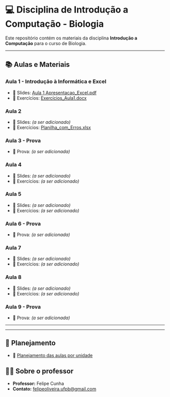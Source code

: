 # 💻 Disciplina de Introdução a Computação - Biologia

Este repositório contém os materiais da disciplina **Introdução a Computação** para o curso de Biologia.

---

## 📚 Aulas e Materiais

### Aula 1 - Introdução à Informática e Excel
- 📎 Slides: [Aula 1 Apresentacao_Excel.pdf](Aula_1_Apresentacao_Excel.pdf)
- 📎 Exercícios: [Exercícios_Aula1.docx](Exercicios_Questoes_Biologia.docx)

### Aula 2
- 📎 Slides: *(a ser adicionado)*
- 📎 Exercícios: [Planilha_com_Erros.xlsx](Encontre_e_corrija_os_erros.xlsx)

### Aula 3 - Prova
- 📎 Prova: *(a ser adicionada)*

### Aula 4
- 📎 Slides: *(a ser adicionado)*
- 📎 Exercícios: *(a ser adicionado)*

### Aula 5
- 📎 Slides: *(a ser adicionado)*
- 📎 Exercícios: *(a ser adicionado)*

### Aula 6 - Prova
- 📎 Prova: *(a ser adicionada)*

### Aula 7
- 📎 Slides: *(a ser adicionado)*
- 📎 Exercícios: *(a ser adicionado)*

### Aula 8
- 📎 Slides: *(a ser adicionado)*
- 📎 Exercícios: *(a ser adicionado)*

### Aula 9 - Prova
- 📎 Prova: *(a ser adicionada)*

---
---

## 📅 Planejamento
- 📎 [Planejamento das aulas por unidade](Planejamento%20Biologia.pdf)

## 👨‍🏫 Sobre o professor
- **Professor:** Felipe Cunha  
- **Contato:** felipeoliveira.ufpb@gmail.com
